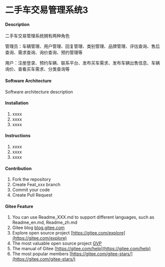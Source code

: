 # 二手车交易管理系统3

#### Description
二手车交易管理系统拥有两种角色

管理员：车辆管理、用户管理、回复管理、类别管理、品牌管理、评估查询、售后查询、需求查询、询价查询、预约管理等

用户：注册登录、预约车辆、联系平台、发布买车需求、发布车辆出售信息、车辆询价、查看买车需求、分类查询等

#### Software Architecture
Software architecture description

#### Installation

1.  xxxx
2.  xxxx
3.  xxxx

#### Instructions

1.  xxxx
2.  xxxx
3.  xxxx

#### Contribution

1.  Fork the repository
2.  Create Feat_xxx branch
3.  Commit your code
4.  Create Pull Request


#### Gitee Feature

1.  You can use Readme\_XXX.md to support different languages, such as Readme\_en.md, Readme\_zh.md
2.  Gitee blog [blog.gitee.com](https://blog.gitee.com)
3.  Explore open source project [https://gitee.com/explore](https://gitee.com/explore)
4.  The most valuable open source project [GVP](https://gitee.com/gvp)
5.  The manual of Gitee [https://gitee.com/help](https://gitee.com/help)
6.  The most popular members  [https://gitee.com/gitee-stars/](https://gitee.com/gitee-stars/)
